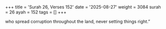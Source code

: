 +++
title = 'Surah 26, Verses 152'
date = '2025-08-27'
weight = 3084
surah = 26
ayah = 152
tags = []
+++

who spread corruption throughout the land, never setting things right.”